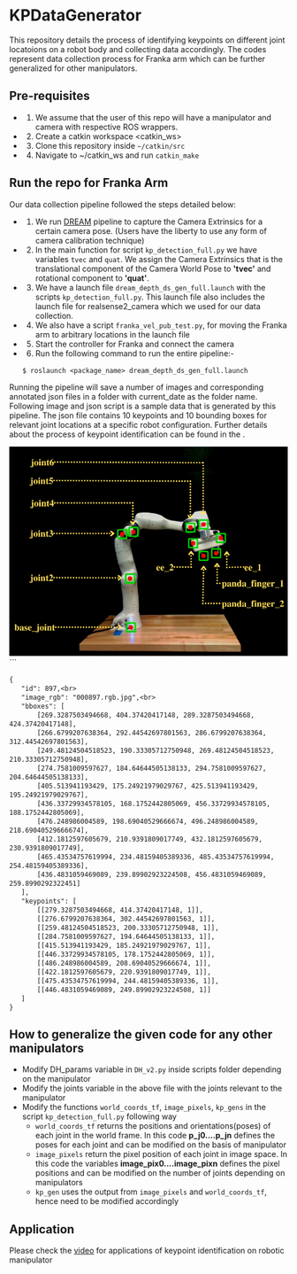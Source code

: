 # KPDataGenerator
This repository details the process of identifying keypoints on different joint locatoions on a robot body and collecting data accordingly. The codes represent data collection process for Franka arm which can be further generalized for other manipulators.

## Pre-requisites 
- 1. We assume that the user of this repo will have a manipulator and camera with respective ROS wrappers. 
- 2. Create a catkin workspace <catkin_ws>
- 3. Clone this repository inside ```~/catkin/src```
- 4. Navigate to ~/catkin_ws and run ```catkin_make```

## Run the repo for Franka Arm
Our data collection pipeline followed the steps detailed below:
- 1. We run [DREAM](https://github.com/NVlabs/DREAM) pipeline to capture the Camera Extrinsics for a certain camera pose. (Users have the liberty to use any form of camera calibration technique)
- 2. In the main function for script ```kp_detection_full.py``` we have variables `tvec` and `quat`. We assign the Camera Extrinsics that is the translational component of the Camera World Pose to **'tvec'** and rotational component to **'quat'**. 
- 3. We have a launch file ```dream_depth_ds_gen_full.launch``` with the scripts ```kp_detection_full.py```. This launch file also includes the launch file for realsense2_camera which we used for our data collection. 
- 4. We also have a script ```franka_vel_pub_test.py```, for moving the Franka arm to arbitrary locations in the launch file  
- 5. Start the controller for Franka and connect the camera
- 6. Run the following command to run the entire pipeline:-
    ```
    $ roslaunch <package_name> dream_depth_ds_gen_full.launch
    ```
 Running the pipeline will save a number of images and corresponding annotated json files in a folder with current_date as the folder name. Following image and json script is a sample data that is generated by this pipeline. The json file contains 10 keypoints and 10 bounding boxes for relevant joint locations at a specific robot configuration. Further details about the process of keypoint identification can be found in the <link to this paper>.
 
 <img src="https://github.com/JaniC-WPI/KPDataGenerator/blob/master/sample_image.png" alt="Alt text" title="Sample Image">```
 ```
 {
    "id": 897,<br>
    "image_rgb": "000897.rgb.jpg",<br>
    "bboxes": [
        [269.3287503494668, 404.37420417148, 289.3287503494668, 424.37420417148],
        [266.6799207638364, 292.44542697801563, 286.6799207638364, 312.44542697801563],
        [249.48124504518523, 190.33305712750948, 269.48124504518523, 210.33305712750948],
        [274.7581009597627, 184.64644505138133, 294.7581009597627, 204.64644505138133],
        [405.513941193429, 175.24921979029767, 425.513941193429, 195.24921979029767],
        [436.33729934578105, 168.1752442805069, 456.33729934578105, 188.1752442805069],
        [476.248986004589, 198.69040529666674, 496.248986004589, 218.69040529666674],
        [412.1812597605679, 210.9391809017749, 432.1812597605679, 230.9391809017749],
        [465.43534757619994, 234.48159405389336, 485.43534757619994, 254.48159405389336],
        [436.4831059469089, 239.89902923224508, 456.4831059469089, 259.8990292322451]
    ],
    "keypoints": [
        [[279.3287503494668, 414.37420417148, 1]],
        [[276.6799207638364, 302.44542697801563, 1]],
        [[259.48124504518523, 200.33305712750948, 1]],
        [[284.7581009597627, 194.64644505138133, 1]],
        [[415.513941193429, 185.24921979029767, 1]],
        [[446.33729934578105, 178.1752442805069, 1]],
        [[486.248986004589, 208.69040529666674, 1]],
        [[422.1812597605679, 220.9391809017749, 1]],
        [[475.43534757619994, 244.48159405389336, 1]],
        [[446.4831059469089, 249.89902923224508, 1]]
    ]
}
```
## How to generalize the given code for any other manipulators
- Modify DH_params variable in ```DH_v2.py``` inside scripts folder depending on the manipulator
- Modify the joints variable in the above file with the joints relevant to the manipulator
- Modify the functions ```world_coords_tf```,  ```image_pixels```, ```kp_gens``` in the script ```kp_detection_full.py``` following way
    - ```world_coords_tf``` returns the positions and orientations(poses) of each joint in the world frame. In this code **p_j0....p_jn** defines the poses for each joint and can be modified on the basis of manipulator
    - ```image_pixels``` return the pixel position of each joint in image space. In this code the variables **image_pix0....image_pixn** defines the pixel positions and can be modified on the number of joints depending on manipulators
    - ```kp_gen``` uses the output from ```image_pixels``` and ```world_coords_tf```, hence need to be modified accordingly
   
 ## Application
 Please check the [video](https://youtu.be/dFXJKEph4dw) for applications of keypoint identification on robotic manipulator

